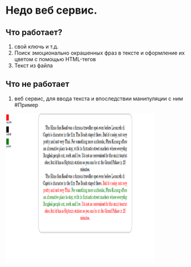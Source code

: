 # Недо веб сервис.
## Что работает?
1) свой ключь и т.д.
2) Поиск эмоционально окрашенных фраз в тексте и оформление их цветом с помощью HTML-тегов
3) Текст из файла
## Что не работает
1) веб сервис, для ввода текста и впоследствии манипуляции с ним
#Пример
<img src="example.png" width="400" height="400" />
